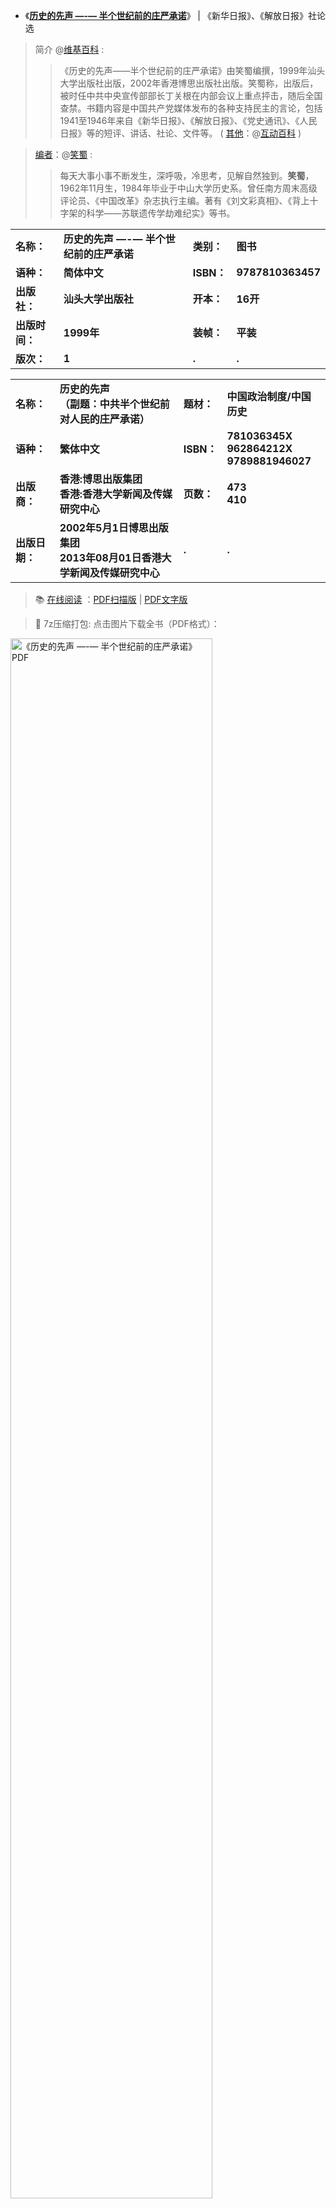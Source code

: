 - 《[**历史的先声 —-— 半个世纪前的庄严承诺**](https://drive.google.com/folderview?id=0BwINummC-6PZfmlCbTRKalE2dVAzSHptOVRVaUlUS0lHeXpzdUdsWEpWTWFrbUtSeWxobnc&usp=sharing)》 | 《新华日报》、《解放日报》社论选 

> 简介 @[维基百科](https://zh.wikipedia.org/wiki/历史的先声) : 
>> 《历史的先声——半个世纪前的庄严承诺》由笑蜀编撰，1999年汕头大学出版社出版，2002年香港博思出版社出版。笑蜀称，出版后，被时任中共中央宣传部部长丁关根在内部会议上重点抨击，随后全国查禁。书籍内容是中国共产党媒体发布的各种支持民主的言论，包括1941至1946年来自《新华日报》、《解放日报》、《党史通讯》、《人民日报》等的短评、讲话、社论、文件等。 ( [其他](https://webcache.googleusercontent.com/search?q=cache:8THFMIweA3AJ:https://www.modernchinastudies.org/cn/issues/past-issues/75-mcs-2001-issue-4/592-2012-01-03-12-11-52.html+&cd=3&hl=zh-CN&ct=clnk&gl=sg)：@[互动百科](http://www.baike.com/wiki/%E5%8E%86%E5%8F%B2%E7%9A%84%E5%85%88%E5%A3%B0) )

>  [编者](https://webcache.googleusercontent.com/search?q=cache:-O07S6WRE-8J:beijingspring.com/c7/xw/wlwz/20131112180404.htm+&cd=2&hl=zh-CN&ct=clnk&gl=tw)：@[笑蜀](https://zh.wikipedia.org/wiki/笑蜀) : 
>> 每天大事小事不断发生，深呼吸，冷思考，见解自然独到。**笑蜀**，1962年11月生，1984年毕业于中山大学历史系。曾任南方周末高级评论员、《中国改革》杂志执行主编。著有《刘文彩真相》、《背上十字架的科学——苏联遗传学劫难纪实》等书。

<table>  

  <tr>
        <td><B>名称：</B></td>
        <td><B>历史的先声 —-— 半个世纪前的庄严承诺</B></td>
        <td><B>类别：</B></td>
        <td><B>图书</B></td>
    </tr> 	

  <tr>
        <td><B>语种：</B></td>
        <td><B>简体中文</B></td>
        <td><B>ISBN：</B></td>
        <td><B>9787810363457</B></td>
    </tr> 

  <tr>
        <td><B>出版社：</B></td>
        <td><B>汕头大学出版社</B></td>
        <td><B>开本：</B></td>
        <td><B>16开</B></td>
    </tr> 	

  <tr>
        <td><B>出版时间：</B></td>
        <td><B>1999年</B></td>
        <td><B>装帧：</B></td>
       <td><B>平装</B></td>
    </tr> 

<tr>
        <td><B>版次：</B></td>
        <td><B>1</B></td>
        <td><B>.</B></td>
       <td><B>.</B></td>
    </tr> 
</table>

<table>  

  <tr>
        <td><B>名称：</B></td>
        <td><B>历史的先声<br>（副题：中共半个世纪前对人民的庄严承诺）</B></td>
        <td><B>题材：</B></td>
        <td><B>中国政治制度/中国历史</B></td>
    </tr> 	

  <tr>
        <td><B>语种：</B></td>
        <td><B>繁体中文</B></td>
        <td><B>ISBN：</B></td>
        <td><B>781036345X<br>962864212X<br>9789881946027</B></td>
    </tr> 

  <tr>
        <td><B>出版商：</B></td>
        <td><B>香港:博思出版集团<br>
               香港:香港大学新闻及传媒研究中心</B></td>
        <td><B>页数：</B></td>
        <td><B>473<br>410</B></td>
    </tr> 	

  <tr>
        <td><B>出版日期：</B></td>
        <td><B>2002年5月1日博思出版集团<br>
               2013年08月01日香港大学新闻及传媒研究中心</B></td>
        <td><B>.</B></td>
       <td><B>.</B></td>
    </tr> 
</table>

> 📚 [在线阅读](https://taoste.github.io/Hello-World/eBook/yourchina/历史的先声——半个世纪前的庄严承诺/扫描版.pdf) ：[PDF扫描版](https://taoste.github.io/Hello-World/eBook/yourchina/历史的先声——半个世纪前的庄严承诺/扫描版.pdf) | [PDF文字版](https://taoste.github.io/Hello-World/eBook/yourchina/历史的先声——半个世纪前的庄严承诺/文字版.pdf)

> 🔗 7z压缩打包: 点击图片下载全书（PDF格式）：

<a href="https://github.com/taoste/Hello-World/blob/master/eBook/yourchina/%E5%8E%86%E5%8F%B2%E7%9A%84%E5%85%88%E5%A3%B0%E2%80%94%E2%80%94%E5%8D%8A%E4%B8%AA%E4%B8%96%E7%BA%AA%E5%89%8D%E7%9A%84%E5%BA%84%E4%B8%A5%E6%89%BF%E8%AF%BA/%E3%80%8A%E5%8E%86%E5%8F%B2%E7%9A%84%E5%85%88%E5%A3%B0--%E5%8D%8A%E4%B8%AA%E4%B8%96%E7%BA%AA%E5%89%8D%E7%9A%84%E5%BA%84%E4%B8%A5%E6%89%BF%E8%AF%BA%E3%80%8B.7z?raw=true"><img src="https://raw.githubusercontent.com/taoste/Hello-World/master/eBook/yourchina/%E5%8E%86%E5%8F%B2%E7%9A%84%E5%85%88%E5%A3%B0%E2%80%94%E2%80%94%E5%8D%8A%E4%B8%AA%E4%B8%96%E7%BA%AA%E5%89%8D%E7%9A%84%E5%BA%84%E4%B8%A5%E6%89%BF%E8%AF%BA/chinazi.png" border="0"  width="80%" height="80%" title="《历史的先声 —-— 半个世纪前的庄严承诺》PDF"> </a>


> 🔗 [【CDTV】美国纪录片:《中国骗局 The China Hustle》 中文字幕版下载地址](https://chinadigitaltimes.net/chinese/2018/05/%E3%80%90cdtv%E3%80%91%E7%BA%AA%E5%BD%95%E7%89%87%EF%BC%9A%E4%B8%AD%E5%9B%BD%E9%AA%97%E5%B1%80-the-china-hustle/)  – [中国数字时代](https://chinadigitaltimes.net/)

>> magnet:?xt=urn:btih:C0B1813239397B24F361B8DF2EF50BFF11ABA279

>>>> 水能载舟，亦能覆舟。2008金融海啸之后，全美视引入中资为救市良方。透过反收购美国公司，中资企业如洪流涌进入美国金融市场，有人额手称庆，有人看出隐忧。转眼十年快过，Jed Rothstein遍访华尔街，他的镜头下有大鳄，也有机会主义者，更有「消息灵通人士」，进退之间几乎拍成了一部恐怖片—到处是街客想像不到的秘密交易、巧取豪夺。

>> [如何评价《中国骗局》（The China hustle）这部电影？](https://www.zhihu.com/question/272287647) - 知乎

>>>> 这部纪录片很精彩，讲述的是浑水公司从调查到揭发并做空以欺诈手段在美国上市圈钱的中国企业的故事。 https://t.co/fpndfd2AwG
>>>>  — Jian Alan Huang ( @hnjhj ) May 8, 2018

>>>> 摘录一段《中国骗局》里涉及恶毒攻击中华传统文化；恶毒攻击社会主义制度；恶毒攻击党和国家最高领导人片段。**大家应该严肃批判这部反动影片**。 https://pic.twitter.com/FolzzGE476 
>>>> — Jian Alan Huang ( @hnjhj ) May 8, 2018

>>>> https://twitter.com/williamlong/status/993038599770619904

>>>> https://www.youtube.com/watch?v=J1dGf4rxXEY&feature=youtu.be

>>>> https://www.youtube.com/watch?v=Ld1qSi9m1wk&feature=youtu.be

```
我们生下来时，共产党就贪脏枉法/独裁专政/践踏人权/出卖国土————这是我们一代人的无奈；
等到我们的孩子长大了，共产党依然故我甚至变本加厉————那就是我们这代人的无能！
```
